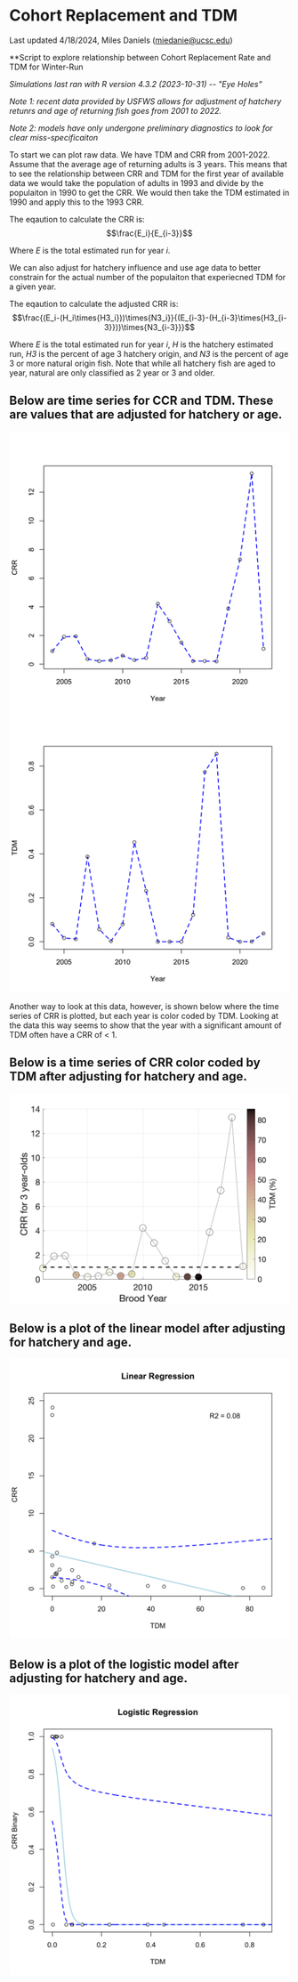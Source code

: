 # Cohort Replacement and TDM 
Last updated 4/18/2024, Miles Daniels (miedanie@ucsc.edu)

**Script to explore relationship between Cohort Replacement Rate and TDM for Winter-Run

_Simulations last ran with R version 4.3.2 (2023-10-31) -- "Eye Holes"_

_Note 1: recent data provided by USFWS allows for adjustment of hatchery retunrs and age of returning fish goes from 2001 to 2022._

_Note 2: models have only undergone preliminary diagnostics to look for clear miss-specificaiton_

To start we can plot raw data. We have TDM and CRR from 2001-2022. Assume that the average age of returning adults is 3 years. This means that to see the relationship between CRR and TDM for the first year of available data we would take the population of adults in 1993 and divide by the populaiton in 1990 to get the CRR. We would then take the TDM estimated in 1990 and apply this to the 1993 CRR.

The eqaution to calculate the  CRR is:  $$\frac{E_i}{E_{i-3}}$$

Where _E_ is the total estimated run for year _i_.

We can also adjust for hatchery influence and use age data to better constrain for the actual number of the populaiton that experiecned TDM for a given year. 

The eqaution to calculate the adjusted CRR is:  $$\frac{(E_i-(H_i\times{H3_i}))\times{N3_i}}{(E_{i-3}-(H_{i-3}\times{H3_{i-3}}))\times{N3_{i-3}}}$$

Where _E_ is the total estimated run for year _i_, _H_ is the hatchery estimated run, _H3_ is the percent of age 3 hatchery origin, and _N3_ is the percent of age 3 or more natural origin fish. Note that while all hatchery fish are aged to year, natural are only classified as 2 year or 3 and older.

## Below are time series for CCR and TDM. These are values that are adjusted for hatchery or age.
![plot](CRR_TDM_Raw_Hatchery_Age_Adjusted.png)

Another way to look at this data, however, is shown below where the time series of CRR is plotted, but each year is color coded by TDM. Looking at the data this way seems to show that the year with a significant amount of TDM often have a CRR of < 1. 


## Below is a time series of CRR color coded by TDM after adjusting for hatchery and age.
![plot](CRR_Time_TDM_Coded_Hatchery_Age_Adjusted.png)


## Below is a plot of the linear model after adjusting for hatchery and age.
![plot](Linear_Model_Hatchery_Age_Adjusted.png)

## Below is a plot of the logistic model after adjusting for hatchery and age.
![plot](Logistic_Model_Hatchery_Age_Adjusted.png)
